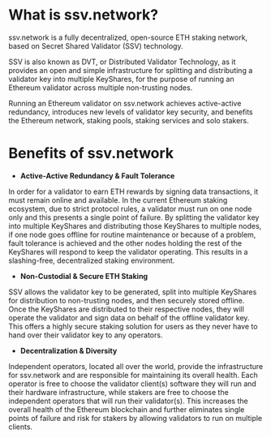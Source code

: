 # What is ssv.network?
ssv.network is a fully decentralized, open-source ETH staking network, based on Secret Shared Validator (SSV) technology.

SSV is also known as DVT, or Distributed Validator Technology, as it provides an open and simple infrastructure for splitting and distributing a validator key into multiple KeyShares, for the purpose of running an Ethereum validator across multiple non-trusting nodes.

Running an Ethereum validator on ssv.network achieves active-active redundancy, introduces new levels of validator key security, and benefits the Ethereum network, staking pools, staking services and solo stakers.

# Benefits of ssv.network
- **Active-Active Redundancy & Fault Tolerance**

In order for a validator to earn ETH rewards by signing data transactions, it must remain online and available. In the current Ethereum staking ecosystem, due to strict protocol rules, a validator must run on one node only and this presents a single point of failure. By splitting the validator key into multiple KeyShares and distributing those KeyShares to multiple nodes, if one node goes offline for routine maintenance or because of a problem, fault tolerance is achieved and the other nodes holding the rest of the KeyShares will respond to keep the validator operating. This results in a slashing-free, decentralized staking environment.

- **Non-Custodial & Secure ETH Staking**

SSV allows the validator key to be generated, split into multiple KeyShares for distribution to non-trusting nodes, and then securely stored offline. Once the KeyShares are distributed to their respective nodes, they will operate the validator and sign data on behalf of the offline validator key. This offers a highly secure staking solution for users as they never have to hand over their validator key to any operators.

- **Decentralization & Diversity**

Independent operators, located all over the world, provide the infrastructure for ssv.network and are responsible for maintaining its overall health. Each operator is free to choose the validator client(s) software they will run and their hardware infrastructure, while stakers are free to choose the independent operators that will run their validator(s). This increases the overall health of the Ethereum blockchain and further eliminates single points of failure and risk for stakers by allowing validators to run on multiple clients.
